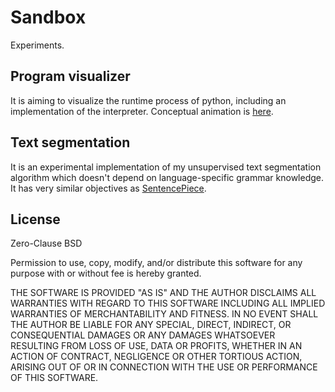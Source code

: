 # Sandbox

Experiments.

## Program visualizer
It is aiming to visualize the runtime process of python, including an implementation of the interpreter.
Conceptual animation is [here](https://pdminimal.github.io/sandbox/program_visualizer/).

## Text segmentation
It is an experimental implementation of my unsupervised text segmentation algorithm which doesn't depend on language-specific grammar knowledge.
It has very similar objectives as [SentencePiece](https://github.com/google/sentencepiece).


## License
Zero-Clause BSD

Permission to use, copy, modify, and/or distribute this software for any purpose with or without fee is hereby granted.

THE SOFTWARE IS PROVIDED "AS IS" AND THE AUTHOR DISCLAIMS ALL WARRANTIES WITH REGARD TO THIS SOFTWARE INCLUDING ALL IMPLIED WARRANTIES OF MERCHANTABILITY AND FITNESS. IN NO EVENT SHALL THE AUTHOR BE LIABLE FOR ANY SPECIAL, DIRECT, INDIRECT, OR CONSEQUENTIAL DAMAGES OR ANY DAMAGES WHATSOEVER RESULTING FROM LOSS OF USE, DATA OR PROFITS, WHETHER IN AN ACTION OF CONTRACT, NEGLIGENCE OR OTHER TORTIOUS ACTION, ARISING OUT OF OR IN CONNECTION WITH THE USE OR PERFORMANCE OF THIS SOFTWARE.
